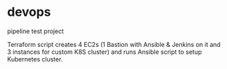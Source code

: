 # devops
pipeline test project


Terraform script creates 4 EC2s (1 Bastion with Ansible & Jenkins on it and 3 instances for custom K8S cluster) and runs Ansible script to setup Kubernetes cluster. 
